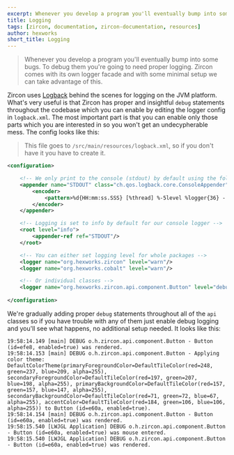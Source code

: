 ```yaml
---
excerpt: Whenever you develop a program you'll eventually bump into some bugs. To debug them you're going to need proper logging.
title: Logging
tags: [zircon, documentation, zircon-documentation, resources]
author: hexworks
short_title: Logging
---
```


> Whenever you develop a program you'll eventually bump into some bugs. To debug them you're going to need proper logging.
  Zircon comes with its own logger facade and with some minimal setup we can take advantage of this.

Zircon uses [Logback](https://logback.qos.ch/) behind the scenes for logging on the JVM platform.
What's very useful is that Zircon has proper and insightful `debug` statements throughout the codebase which you can enable
by editing the logger config in `logback.xml`. The most important part is that you can enable only those parts which you are
interested in so you won't get an undecypherable mess. The config looks like this:

> This file goes to `/src/main/resources/logback.xml`, so if you don't have it you have to create it.

```xml
<configuration>

    <!-- We only print to the console (stdout) by default using the following format -->
    <appender name="STDOUT" class="ch.qos.logback.core.ConsoleAppender">
        <encoder>
            <pattern>%d{HH:mm:ss.SSS} [%thread] %-5level %logger{36} - %msg%n</pattern>
        </encoder>
    </appender>

    <!-- Logging is set to info by default for our console logger -->
    <root level="info">
        <appender-ref ref="STDOUT"/>
    </root>

    <!-- You can either set logging level for whole packages -->
    <logger name="org.hexworks.zircon" level="warn"/>
    <logger name="org.hexworks.cobalt" level="warn"/>

    <!-- Or individual classes -->
    <logger name="org.hexworks.zircon.api.component.Button" level="debug"/>
    
</configuration>
```  

We're gradually adding proper `debug` statements throughout all of the `api` classes so if you have trouble with any of
them just enable debug logging and you'll see what happens, no additional setup needed. It looks like this:

```
19:58:14.149 [main] DEBUG o.h.zircon.api.component.Button - Button (id=efe8, enabled=true) was rendered.
19:58:14.153 [main] DEBUG o.h.zircon.api.component.Button - Applying color theme: DefaultColorTheme(primaryForegroundColor=DefaultTileColor(red=248, green=237, blue=209, alpha=255), secondaryForegroundColor=DefaultTileColor(red=197, green=207, blue=198, alpha=255), primaryBackgroundColor=DefaultTileColor(red=157, green=157, blue=147, alpha=255), secondaryBackgroundColor=DefaultTileColor(red=71, green=72, blue=67, alpha=255), accentColor=DefaultTileColor(red=184, green=106, blue=106, alpha=255)) to Button (id=e60a, enabled=true).
19:58:14.154 [main] DEBUG o.h.zircon.api.component.Button - Button (id=e60a, enabled=true) was rendered.
19:58:15.540 [LWJGL Application] DEBUG o.h.zircon.api.component.Button - Button (id=e60a, enabled=true) was mouse entered.
19:58:15.540 [LWJGL Application] DEBUG o.h.zircon.api.component.Button - Button (id=e60a, enabled=true) was rendered.
```

